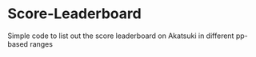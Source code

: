 # Score-Leaderboard
Simple code to list out the score leaderboard on Akatsuki in different pp-based ranges
